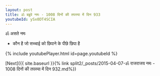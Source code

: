 ```yaml
---
layout: post
title: ॐ बब्रुवे नमः - 1008 दिनों की तपस्या में दिन 933
youtubeId: ySx0DT4SCIA
---
```

 
 
 ॐ असते नमः  
 
 -  कौन है जो सच्चाई को छिपाने के पीछे छिपा है 
 
  
 
  
 
 
 
 
 
 


{% include youtubePlayer.html id=page.youtubeId %}
 
[Next]({{ site.baseurl }}{% link  split2/_posts/2015-04-07-ॐ राजराजय नमः - 1008 दिनों की तपस्या में दिन 932.md%})
 
